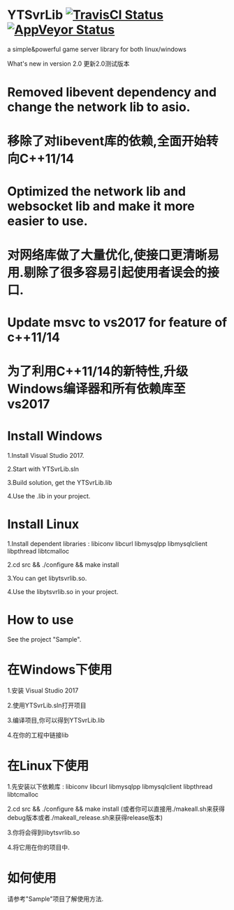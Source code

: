 # YTSvrLib [![TravisCI Status](https://travis-ci.org/sherry0319/YTSvrLib.svg?branch=master)](https://travis-ci.org/sherry0319/YTSvrLib)  [![AppVeyor Status](https://ci.appveyor.com/api/projects/status/github/sherry0319/ytsvrlib?branch=master&svg=true)](https://ci.appveyor.com/project/sherry0319/ytsvrlib)
a simple&powerful game server library for both linux/windows

What's new in version 2.0 更新2.0测试版本
# Removed libevent dependency and change the network lib to asio.
# 移除了对libevent库的依赖,全面开始转向C++11/14
# Optimized the network lib and websocket lib and make it more easier to use.
# 对网络库做了大量优化,使接口更清晰易用.剔除了很多容易引起使用者误会的接口.
# Update msvc to vs2017 for feature of c++11/14
# 为了利用C++11/14的新特性,升级Windows编译器和所有依赖库至vs2017

# Install Windows
1.Install Visual Studio 2017.

2.Start with YTSvrLib.sln

3.Build solution, get the YTSvrLib.lib

4.Use the .lib in your project.

# Install Linux
1.Install dependent libraries : libiconv libcurl libmysqlpp libmysqlclient libpthread libtcmalloc

2.cd src && ./configure && make install

3.You can get libytsvrlib.so.

4.Use the libytsvrlib.so in your project.

# How to use
See the project "Sample".


# 在Windows下使用
1.安装 Visual Studio 2017 

2.使用YTSvrLib.sln打开项目

3.编译项目,你可以得到YTSvrLib.lib

4.在你的工程中链接lib

# 在Linux下使用
1.先安装以下依赖库 : libiconv libcurl libmysqlpp libmysqlclient libpthread libtcmalloc

2.cd src && ./configure && make install (或者你可以直接用./makeall.sh来获得debug版本或者./makeall_release.sh来获得release版本)

3.你将会得到libytsvrlib.so

4.将它用在你的项目中.

# 如何使用
请参考"Sample"项目了解使用方法.
